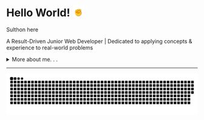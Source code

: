 # Hello World! <img src="assets\victory.gif" widht="30" height="30"></img>

Sulthon here

A Result-Driven Junior Web Developer | Dedicated to applying concepts & experience to real-world problems

<details>
<summary>More about me. . .</summary>

## <img src="assets\ocean.gif" widht="25" height="25"></img> Quick Overview
- 🤝 Committed to provide clean, efficient, and well documented code
- ⚡ Specialize in creating IT Solution to enhance bussiness goals
- ✅ Proven expertise in Collaboration, Laravel, and REST API

## <img src="assets\gear.gif" widht="25" height="25"></img> Tech Stack
- Laravel, Code Igniter, Express.js, Node.js
- GIT, GitHub
- MySQL

## <img src="assets\fire.gif" widht="25" height="25"></img> Github Stats
<img src="https://github-readme-stats.vercel.app/api/top-langs/?username=sulthonhere&layout=compact&theme=dark" alt="Top Languages" />

<h3 align='center'><i>Do More, Say Less</i></h3>
</details>

<hr>

<picture>
  <source media="(prefers-color-scheme: dark)" srcset="https://raw.githubusercontent.com/sulthonhere/sulthonhere/output/github-contribution-grid-snake-dark.svg">
  <source media="(prefers-color-scheme: light)" srcset="https://raw.githubusercontent.com/sulthonhere/sulthonhere/output/github-contribution-grid-snake.svg">
  <img alt="github contribution grid snake animation" src="https://raw.githubusercontent.com/sulthonhere/sulthonhere/output/github-contribution-grid-snake.svg">
</picture>

<!--START_SECTION:waka-->
<!--END_SECTION:waka-->